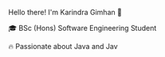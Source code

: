 Hello there! I'm Karindra Gimhan 👋

🎓 BSc (Hons) Software Engineering Student

🔥 Passionate about Java and Jav

